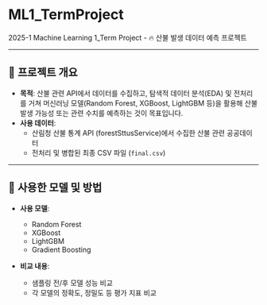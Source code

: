 # ML1_TermProject

2025-1 Machine Learning 1_Term Project  - 🔥 산불 발생 데이터 예측 프로젝트

---

## 📌 프로젝트 개요

- **목적**: 산불 관련 API에서 데이터를 수집하고, 탐색적 데이터 분석(EDA) 및 전처리를 거쳐 머신러닝 모델(Random Forest, XGBoost, LightGBM 등)을 활용해 산불 발생 가능성 또는 관련 수치를 예측하는 것이 목표입니다.  
- **사용 데이터**:  
  - 산림청 산불 통계 API (forestSttusService)에서 수집한 산불 관련 공공데이터  
  - 전처리 및 병합된 최종 CSV 파일 (`final.csv`)

---

## 🤖 사용한 모델 및 방법

- **사용 모델**:
  - Random Forest
  - XGBoost
  - LightGBM
  - Gradient Boosting

- **비교 내용**:
  - 샘플링 전/후 모델 성능 비교
  - 각 모델의 정확도, 정밀도 등 평가 지표 비교
